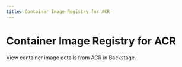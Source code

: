 ```yaml
---
title: Container Image Registry for ACR
---
```


# Container Image Registry for ACR

View container image details from ACR in Backstage.
